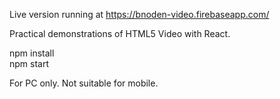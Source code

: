 Live version running at https://bnoden-video.firebaseapp.com/

Practical demonstrations of HTML5 Video with React.  

npm install  
npm start  

For PC only. Not suitable for mobile.  
